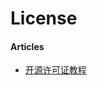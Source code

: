 # License

#### Articles
* [开源许可证教程](http://www.ruanyifeng.com/blog/2017/10/open-source-license-tutorial.html)
